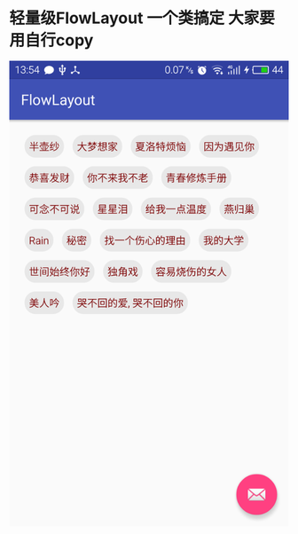 # 轻量级FlowLayout 一个类搞定 大家要用自行copy
![Screenshot](https://github.com/luoweii/FlowLayout/blob/master/device-2016-02-17-135627.png)
